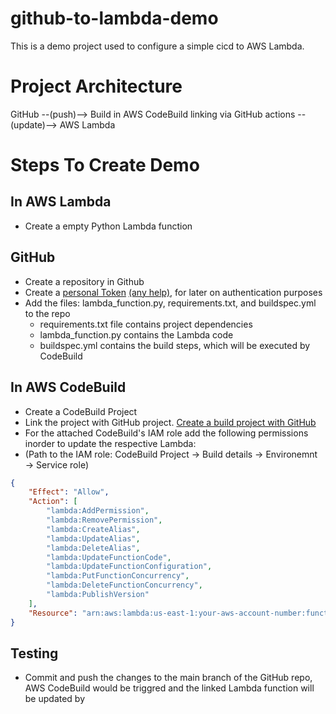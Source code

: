 # github-to-lambda-demo

This is a demo project used to configure a simple cicd to AWS Lambda.

# Project Architecture
GitHub  --(push)--> Build in AWS CodeBuild linking via GitHub actions --(update)--> AWS Lambda 

# Steps To Create Demo
## In AWS Lambda
- Create a empty Python Lambda function 

## GitHub
- Create a repository in Github
- Create a [personal Token](https://github.com/settings/tokens) [(any help)](https://stackoverflow.com/questions/68775869/message-support-for-password-authentication-was-removed-please-use-a-personal), for later on authentication purposes
- Add the files: lambda_function.py, requirements.txt, and buildspec.yml to the repo
  - requirements.txt file contains project dependencies
  - lambda_function.py contains the Lambda code
  - buildspec.yml contains the build steps, which will be executed by CodeBuild

## In AWS CodeBuild
- Create a CodeBuild Project
- Link the project with GitHub project. [Create a build project with GitHub](https://docs.aws.amazon.com/codebuild/latest/userguide/sample-github-pull-request.html) 
- For the attached CodeBuild's IAM role add the following permissions inorder to update the respective Lambda:
- (Path to the IAM role: CodeBuild Project &#8594; Build details &#8594; Environemnt &#8594; Service role)
```json
{
    "Effect": "Allow",
    "Action": [
        "lambda:AddPermission",
        "lambda:RemovePermission",
        "lambda:CreateAlias",
        "lambda:UpdateAlias",
        "lambda:DeleteAlias",
        "lambda:UpdateFunctionCode",
        "lambda:UpdateFunctionConfiguration",
        "lambda:PutFunctionConcurrency",
        "lambda:DeleteFunctionConcurrency",
        "lambda:PublishVersion"
    ],
    "Resource": "arn:aws:lambda:us-east-1:your-aws-account-number:function:your-lambda-function-name"
}
```

## Testing
- Commit and push the changes to the main branch of the GitHub repo, AWS CodeBuild would be triggred and the linked Lambda function will be updated by 
